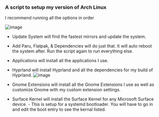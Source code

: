 
### A script to setup my version of Arch Linux


I recommend running all the options in order

![image](https://github.com/user-attachments/assets/fc6daea2-52b3-4a35-800e-b685c96a3974)


- Update System will find the fastest mirrors and update the system.

- Add Paru, Flatpak, & Dependencies will do just that. It will auto reboot the system after. Run the script again to run everything else.

- Applications will install all the applications I use.

- Hyprland will install Hyprland and all the dependencies for my build of Hyprland.
![image](https://github.com/user-attachments/assets/d8113c86-4985-420c-ba0d-fc519fe14478)


- Gnome Extensions will install all the Gnome Extensions I use as well as customize Gnome with my custom extension settings.

- Surface Kernel will install the Surface Kernel for any Microsoft Surface device.
      - This is setup for a systemd bootloader. You will have to go in and edit the boot entry to see the kernal listed.






